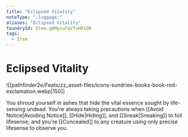 ```yaml
---
title: "Eclipsed Vitality"
noteType: ":luggage:"
aliases: "Eclipsed Vitality"
foundryId: Item.qWMgsuFqVTvHR1OR
tags:
  - Item
---
```


# Eclipsed Vitality
![[pathfinder2e/Feats/zz_asset-files/icons-sundries-books-book-red-exclamation.webp|150]]

You shroud yourself in ashes that hide the vital essence sought by life-sensing undead. You're always taking precautions when [[Avoid Notice|Avoiding Notice]], [[Hide|Hiding]], and [[Sneak|Sneaking]] to foil lifesense, and you're [[Concealed]] to any creature using only precise lifesense to observe you.

